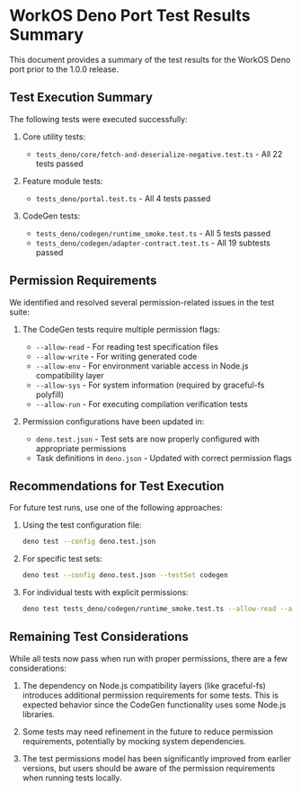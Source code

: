 # WorkOS Deno Port Test Results Summary

This document provides a summary of the test results for the WorkOS Deno port
prior to the 1.0.0 release.

## Test Execution Summary

The following tests were executed successfully:

1. Core utility tests:
   - `tests_deno/core/fetch-and-deserialize-negative.test.ts` - All 22 tests
     passed

2. Feature module tests:
   - `tests_deno/portal.test.ts` - All 4 tests passed

3. CodeGen tests:
   - `tests_deno/codegen/runtime_smoke.test.ts` - All 5 tests passed
   - `tests_deno/codegen/adapter-contract.test.ts` - All 19 subtests passed

## Permission Requirements

We identified and resolved several permission-related issues in the test suite:

1. The CodeGen tests require multiple permission flags:
   - `--allow-read` - For reading test specification files
   - `--allow-write` - For writing generated code
   - `--allow-env` - For environment variable access in Node.js compatibility
     layer
   - `--allow-sys` - For system information (required by graceful-fs polyfill)
   - `--allow-run` - For executing compilation verification tests

2. Permission configurations have been updated in:
   - `deno.test.json` - Test sets are now properly configured with appropriate
     permissions
   - Task definitions in `deno.json` - Updated with correct permission flags

## Recommendations for Test Execution

For future test runs, use one of the following approaches:

1. Using the test configuration file:
   ```bash
   deno test --config deno.test.json
   ```

2. For specific test sets:
   ```bash
   deno test --config deno.test.json --testSet codegen
   ```

3. For individual tests with explicit permissions:
   ```bash
   deno test tests_deno/codegen/runtime_smoke.test.ts --allow-read --allow-write --allow-env --allow-sys --allow-run
   ```

## Remaining Test Considerations

While all tests now pass when run with proper permissions, there are a few
considerations:

1. The dependency on Node.js compatibility layers (like graceful-fs) introduces
   additional permission requirements for some tests. This is expected behavior
   since the CodeGen functionality uses some Node.js libraries.

2. Some tests may need refinement in the future to reduce permission
   requirements, potentially by mocking system dependencies.

3. The test permissions model has been significantly improved from earlier
   versions, but users should be aware of the permission requirements when
   running tests locally.
